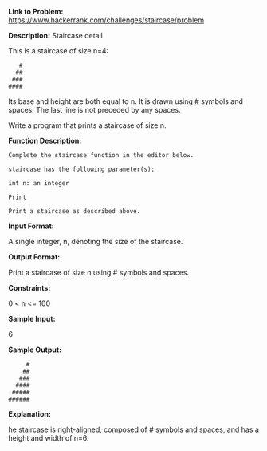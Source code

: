 **Link to Problem:** https://www.hackerrank.com/challenges/staircase/problem

**Description:**
Staircase detail

This is a staircase of size n=4:

```
   #
  ##
 ###
####
```

Its base and height are both equal to n. It is drawn using # symbols and spaces. The last line is not preceded by any spaces.

Write a program that prints a staircase of size n.

**Function Description:**
```
Complete the staircase function in the editor below.

staircase has the following parameter(s):

int n: an integer

Print

Print a staircase as described above.
```

**Input Format:**

A single integer, n, denoting the size of the staircase.

**Output Format:**

Print a staircase of size n using # symbols and spaces.

**Constraints:**

0 < n <= 100

**Sample Input:**

6 

**Sample Output:**
```
     #
    ##
   ###
  ####
 #####
######
```

**Explanation:**

he staircase is right-aligned, composed of # symbols and spaces, and has a height and width of n=6.
